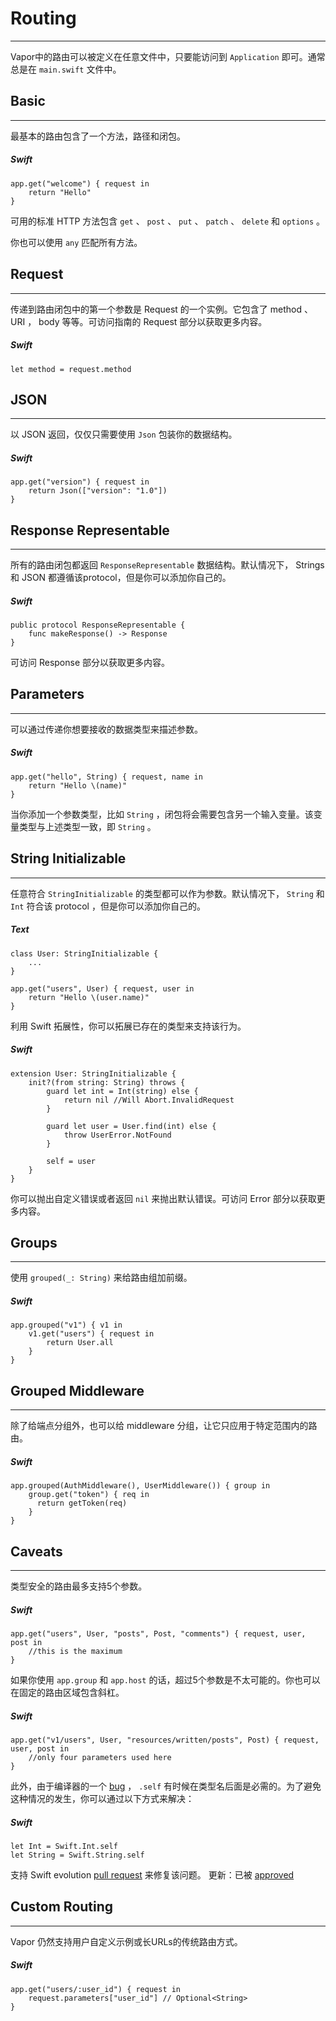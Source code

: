 # Routing
---
Vapor中的路由可以被定义在任意文件中，只要能访问到 ```Application``` 即可。通常总是在 ```main.swift``` 文件中。


## Basic
---
最基本的路由包含了一个方法，路径和闭包。

##### Swift
```
app.get("welcome") { request in 
    return "Hello"
}
```

可用的标准 HTTP 方法包含 ```get``` 、 ```post``` 、 ```put``` 、 ```patch``` 、 ```delete``` 和 ```options``` 。

你也可以使用 ```any``` 匹配所有方法。


## Request
---
传递到路由闭包中的第一个参数是 Request 的一个实例。它包含了 method 、 URI ， body 等等。可访问指南的 Request 部分以获取更多内容。

##### Swift
```
let method = request.method
```


## JSON
---
以 JSON 返回，仅仅只需要使用 ```Json``` 包装你的数据结构。

##### Swift
```
app.get("version") { request in
    return Json(["version": "1.0"])
}
```


## Response Representable
---
所有的路由闭包都返回 ```ResponseRepresentable``` 数据结构。默认情况下， Strings 和 JSON 都遵循该protocol，但是你可以添加你自己的。

##### Swift
```
public protocol ResponseRepresentable {
    func makeResponse() -> Response
}
```

可访问 Response 部分以获取更多内容。


## Parameters
---
可以通过传递你想要接收的数据类型来描述参数。

##### Swift
```
app.get("hello", String) { request, name in 
    return "Hello \(name)"
}
```

当你添加一个参数类型，比如 ```String``` ，闭包将会需要包含另一个输入变量。该变量类型与上述类型一致，即 ```String``` 。


## String Initializable
---
任意符合 ```StringInitializable``` 的类型都可以作为参数。默认情况下， ```String``` 和 ```Int``` 符合该 protocol ，但是你可以添加你自己的。

##### Text
```
class User: StringInitializable {
    ...
}

app.get("users", User) { request, user in 
    return "Hello \(user.name)"
}
```

利用 Swift 拓展性，你可以拓展已存在的类型来支持该行为。

##### Swift
```
extension User: StringInitializable {
    init?(from string: String) throws {
        guard let int = Int(string) else {
            return nil //Will Abort.InvalidRequest
        }

        guard let user = User.find(int) else {
            throw UserError.NotFound
        }

        self = user
    }
}
```

你可以抛出自定义错误或者返回 ```nil``` 来抛出默认错误。可访问 Error  部分以获取更多内容。


## Groups
---
使用 ```grouped(_: String)``` 来给路由组加前缀。

##### Swift
```
app.grouped("v1") { v1 in
    v1.get("users") { request in
        return User.all
    }
}
```

## Grouped Middleware
---
除了给端点分组外，也可以给 middleware 分组，让它只应用于特定范围内的路由。

##### Swift
```
app.grouped(AuthMiddleware(), UserMiddleware()) { group in 
    group.get("token") { req in
      return getToken(req)
    }
}
```

## Caveats
---
类型安全的路由最多支持5个参数。

##### Swift

```
app.get("users", User, "posts", Post, "comments") { request, user, post in 
    //this is the maximum
}
```

如果你使用 ```app.group``` 和 ```app.host``` 的话，超过5个参数是不太可能的。你也可以在固定的路由区域包含斜杠。

##### Swift 

```
app.get("v1/users", User, "resources/written/posts", Post) { request, user, post in 
    //only four parameters used here
}
```

此外，由于编译器的一个 [bug](https://bugs.swift.org/browse/SR-899) ， ```.self``` 有时候在类型名后面是必需的。为了避免这种情况的发生，你可以通过以下方式来解决：

##### Swift

```
let Int = Swift.Int.self
let String = Swift.String.self
```

支持 Swift evolution [pull request](https://github.com/apple/swift-evolution/pull/197) 来修复该问题。
更新：已被 [approved](https://github.com/apple/swift-evolution/blob/master/proposals/0090-remove-dot-self.md) 

## Custom Routing 
---
Vapor 仍然支持用户自定义示例或长URLs的传统路由方式。

##### Swift
```
app.get("users/:user_id") { request in
    request.parameters["user_id"] // Optional<String>
}
```